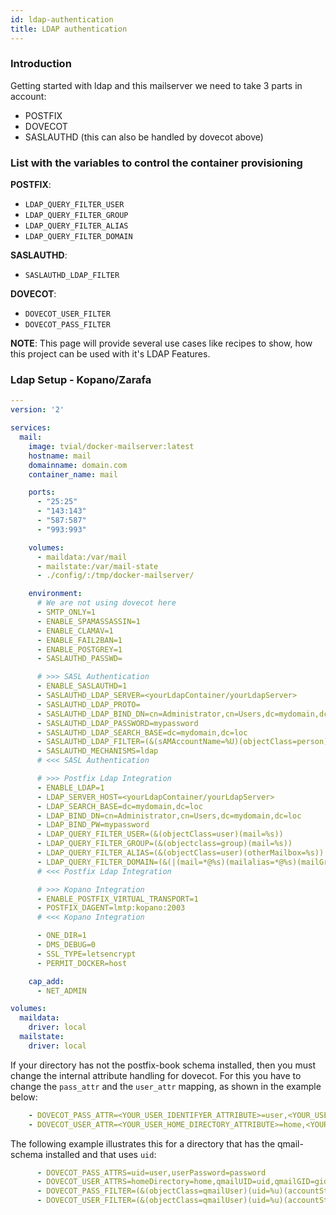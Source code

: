 ```yaml
---
id: ldap-authentication
title: LDAP authentication
---
```


### Introduction

Getting started with ldap and this mailserver we need to take 3 parts in account:

* POSTFIX
* DOVECOT
* SASLAUTHD (this can also be handled by dovecot above)

### List with the variables to control the container provisioning

__POSTFIX__:
* `LDAP_QUERY_FILTER_USER`
* `LDAP_QUERY_FILTER_GROUP`
* `LDAP_QUERY_FILTER_ALIAS`
* `LDAP_QUERY_FILTER_DOMAIN`

__SASLAUTHD__:

* `SASLAUTHD_LDAP_FILTER`

__DOVECOT__:
* `DOVECOT_USER_FILTER`
* `DOVECOT_PASS_FILTER`


**NOTE**: This page will provide several use cases like recipes to show, how this project can be used with it's LDAP Features.

### Ldap Setup - Kopano/Zarafa
```yml
---
version: '2'

services:
  mail:
    image: tvial/docker-mailserver:latest
    hostname: mail
    domainname: domain.com
    container_name: mail

    ports:
      - "25:25"
      - "143:143"
      - "587:587"
      - "993:993"

    volumes:
      - maildata:/var/mail
      - mailstate:/var/mail-state
      - ./config/:/tmp/docker-mailserver/

    environment:
      # We are not using dovecot here
      - SMTP_ONLY=1
      - ENABLE_SPAMASSASSIN=1
      - ENABLE_CLAMAV=1
      - ENABLE_FAIL2BAN=1
      - ENABLE_POSTGREY=1
      - SASLAUTHD_PASSWD=      

      # >>> SASL Authentication
      - ENABLE_SASLAUTHD=1
      - SASLAUTHD_LDAP_SERVER=<yourLdapContainer/yourLdapServer>
      - SASLAUTHD_LDAP_PROTO=
      - SASLAUTHD_LDAP_BIND_DN=cn=Administrator,cn=Users,dc=mydomain,dc=loc
      - SASLAUTHD_LDAP_PASSWORD=mypassword
      - SASLAUTHD_LDAP_SEARCH_BASE=dc=mydomain,dc=loc
      - SASLAUTHD_LDAP_FILTER=(&(sAMAccountName=%U)(objectClass=person))
      - SASLAUTHD_MECHANISMS=ldap
      # <<< SASL Authentication

      # >>> Postfix Ldap Integration
      - ENABLE_LDAP=1
      - LDAP_SERVER_HOST=<yourLdapContainer/yourLdapServer>
      - LDAP_SEARCH_BASE=dc=mydomain,dc=loc
      - LDAP_BIND_DN=cn=Administrator,cn=Users,dc=mydomain,dc=loc
      - LDAP_BIND_PW=mypassword
      - LDAP_QUERY_FILTER_USER=(&(objectClass=user)(mail=%s))
      - LDAP_QUERY_FILTER_GROUP=(&(objectclass=group)(mail=%s))
      - LDAP_QUERY_FILTER_ALIAS=(&(objectClass=user)(otherMailbox=%s))
      - LDAP_QUERY_FILTER_DOMAIN=(&(|(mail=*@%s)(mailalias=*@%s)(mailGroupMember=*@%s))(mailEnabled=TRUE))
      # <<< Postfix Ldap Integration

      # >>> Kopano Integration
      - ENABLE_POSTFIX_VIRTUAL_TRANSPORT=1
      - POSTFIX_DAGENT=lmtp:kopano:2003
      # <<< Kopano Integration

      - ONE_DIR=1
      - DMS_DEBUG=0
      - SSL_TYPE=letsencrypt
      - PERMIT_DOCKER=host

    cap_add:
      - NET_ADMIN

volumes:
  maildata:
    driver: local
  mailstate:
    driver: local
```

If your directory has not the postfix-book schema installed, then you must change the internal attribute handling for dovecot. For this you have to change the ```pass_attr``` and the ```user_attr``` mapping, as shown in the example below: 

```yml
    - DOVECOT_PASS_ATTR=<YOUR_USER_IDENTIFYER_ATTRIBUTE>=user,<YOUR_USER_PASSWORD_ATTRIBUTE>=password
    - DOVECOT_USER_ATTR=<YOUR_USER_HOME_DIRECTORY_ATTRIBUTE>=home,<YOUR_USER_MAILSTORE_ATTRIBUTE>=mail,<YOUR_USER_MAIL_UID_ATTRIBUTE>=uid, <YOUR_USER_MAIL_GID_ATTRIBUTE>=gid
```

The following example illustrates this for a directory that has the qmail-schema installed and that uses ```uid```:

```yml
      - DOVECOT_PASS_ATTRS=uid=user,userPassword=password
      - DOVECOT_USER_ATTRS=homeDirectory=home,qmailUID=uid,qmailGID=gid,mailMessageStore=mail
      - DOVECOT_PASS_FILTER=(&(objectClass=qmailUser)(uid=%u)(accountStatus=active))
      - DOVECOT_USER_FILTER=(&(objectClass=qmailUser)(uid=%u)(accountStatus=active))
```

